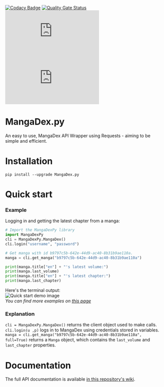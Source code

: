 [![Codacy Badge](https://app.codacy.com/project/badge/Grade/ca6509334c4e425f8d9d61083715cacb)](https://www.codacy.com/gh/Proxymiity/MangaDex.py/dashboard?utm_source=github.com&amp;utm_medium=referral&amp;utm_content=Proxymiity/MangaDex.py&amp;utm_campaign=Badge_Grade)
[![Quality Gate Status](https://sonarcloud.io/api/project_badges/measure?project=Proxymiity_MangaDex.py&metric=alert_status)](https://sonarcloud.io/dashboard?id=Proxymiity_MangaDex.py)
[![MangaDex API Status](https://img.shields.io/website-up-down-green-red/https/api.mangadex.org?label=mangadex%20api%20status)](https://api.mangadex.org/)
[![MangaDex Website Status](https://img.shields.io/website-up-down-green-red/https/mangadex.org?label=mangadex%20website%20status)](https://mangadex.org/)

# MangaDex.py

An easy to use, MangaDex API Wrapper using Requests - aiming to be simple and efficient. 

# Installation
````
pip install --upgrade MangaDex.py 
````

# Quick start
### Example
Logging in and getting the latest chapter from a manga:
````python
# Import the MangaDexPy library
import MangaDexPy
cli = MangaDexPy.MangaDex()
cli.login("username", "password")

# Get manga with id b9797c5b-642e-44d9-ac40-8b31b9ae110a.
manga = cli.get_manga("b9797c5b-642e-44d9-ac40-8b31b9ae110a")

print(manga.title["en"] + "'s latest volume:")
print(manga.last_volume)
print(manga.title["en"] + "'s latest chapter:")
print(manga.last_chapter)
````
Here's the terminal output:  
![Quick start demo image](https://api.ayaya.red/github/Proxymiity/MangaDex.py/quick_start_demo.png)  
*You can find more examples on [this page](https://github.com/Proxymiity/MangaDex.py/wiki/Examples)*

### Explanation
``cli = MangaDexPy.MangaDex()`` returns the client object used to make calls.  
``cli.login(u ,p)`` logs in to MangaDex using credentials stored in variables.  
``manga = cli.get_manga("b9797c5b-642e-44d9-ac40-8b31b9ae110a", full=True)`` returns a `Manga` object, which contains the `last_volume` and `last_chapter` properties.

# Documentation
The full API documentation is available [in this repository's wiki](https://github.com/Proxymiity/MangaDex.py/wiki).
